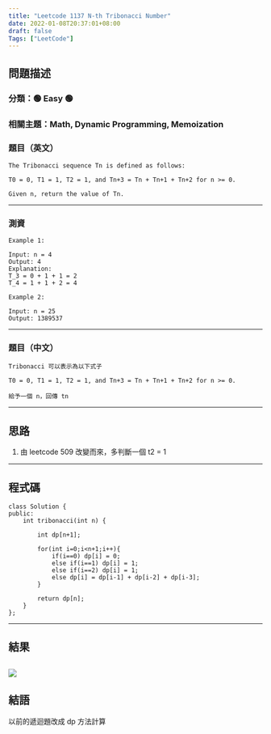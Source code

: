 ```yaml
---
title: "Leetcode 1137 N-th Tribonacci Number"
date: 2022-01-08T20:37:01+08:00
draft: false
Tags: ["LeetCode"]
---
```



## 問題描述

### 分類：🟢 Easy 🟢
### 相關主題：Math, Dynamic Programming, Memoization

### 題目（英文）

```
The Tribonacci sequence Tn is defined as follows: 

T0 = 0, T1 = 1, T2 = 1, and Tn+3 = Tn + Tn+1 + Tn+2 for n >= 0.

Given n, return the value of Tn.
```

---

### 測資

```
Example 1:

Input: n = 4
Output: 4
Explanation:
T_3 = 0 + 1 + 1 = 2
T_4 = 1 + 1 + 2 = 4

Example 2:

Input: n = 25
Output: 1389537
```

---

### 題目（中文）

```
Tribonacci 可以表示為以下式子

T0 = 0, T1 = 1, T2 = 1, and Tn+3 = Tn + Tn+1 + Tn+2 for n >= 0.

給予一個 n，回傳 tn
```

---

## 思路

1. 由 leetcode 509 改變而來，多判斷一個 t2 = 1
---

## 程式碼

```
class Solution {
public:
    int tribonacci(int n) {
    
        int dp[n+1];
        
        for(int i=0;i<n+1;i++){
            if(i==0) dp[i] = 0;
            else if(i==1) dp[i] = 1;
            else if(i==2) dp[i] = 1;
            else dp[i] = dp[i-1] + dp[i-2] + dp[i-3];
        }
        
        return dp[n];
    }
};
```

---

## 結果
![](https://i.imgur.com/8MAzYj8.png)
---

## 結語

以前的遞迴題改成 dp 方法計算